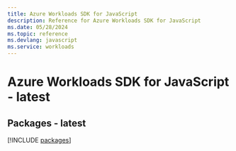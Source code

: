 ```yaml
---
title: Azure Workloads SDK for JavaScript
description: Reference for Azure Workloads SDK for JavaScript
ms.date: 05/28/2024
ms.topic: reference
ms.devlang: javascript
ms.service: workloads
---
```

# Azure Workloads SDK for JavaScript - latest
## Packages - latest
[!INCLUDE [packages](workloads-index.md)]